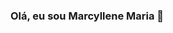 ### Olá, eu sou <forte> Marcyllene Maria </forte> 👋

<!--
**MarcylleneMaria/marcyllenemaria** is a ✨ _special_ ✨ repository because its `README.md` (this file) appears on your GitHub profile.

Here are some ideas to get you started:

🌱 Ciência Ambiental - UFF
💻 Estagiária em Sensoriamento Remoto - SCCON
📚 Estudando Ciclo Formativo Básico em Tecologia - Pretalab

-->
